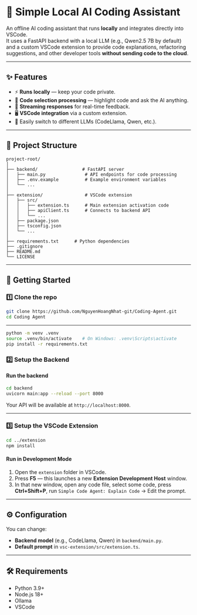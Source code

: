 # 🧠 Simple Local AI Coding Assistant

An offline AI coding assistant that runs **locally** and integrates directly into VSCode.  
It uses a FastAPI backend with a local LLM (e.g., Qwen2.5 7B by default) and a custom VSCode extension to provide code explanations, refactoring suggestions, and other developer tools **without sending code to the cloud**.

---

## ✨ Features

- ⚡ **Runs locally** — keep your code private.
- 📝 **Code selection processing** — highlight code and ask the AI anything.
- 🔄 **Streaming responses** for real-time feedback.
- 🖥 **VSCode integration** via a custom extension.
- 🧩 Easily switch to different LLMs (CodeLlama, Qwen, etc.).

---

## 📂 Project Structure

```
project-root/
│
├── backend/                 # FastAPI server
│   ├── main.py               # API endpoints for code processing
│   ├── .env.example          # Example environment variables
│   └── ...
│
├── extension/                # VSCode extension
│   ├── src/
│   │   ├── extension.ts      # Main extension activation code
│   │   ├── apiClient.ts      # Connects to backend API
│   │   └── ...
│   ├── package.json
│   ├── tsconfig.json
│   └── ...
│
├── requirements.txt      # Python dependencies
├── .gitignore
├── README.md
└── LICENSE
```

---

## 🚀 Getting Started

### 1️⃣ Clone the repo

```bash
git clone https://github.com/NguyenHoangNhat-git/Coding-Agent.git
cd Coding Agent
```

---

```bash
python -m venv .venv
source .venv/bin/activate    # On Windows: .venv\Scripts\activate
pip install -r requirements.txt
```

### 2️⃣ Setup the Backend

#### Run the backend

```bash
cd backend
uvicorn main:app --reload --port 8000
```

Your API will be available at `http://localhost:8000`.

---

### 3️⃣ Setup the VSCode Extension

```bash
cd ../extension
npm install
```

#### Run in Development Mode

1. Open the `extension` folder in VSCode.
2. Press **F5** — this launches a new **Extension Development Host** window.
3. In that new window, open any code file, select some code, press **Ctrl+Shift+P**, run `Simple Code Agent: Explain Code` -> Edit the prompt.

---

## ⚙️ Configuration

You can change:

- **Backend model** (e.g., CodeLlama, Qwen) in `backend/main.py`.
- **Default prompt** in `vsc-extension/src/extension.ts`.

---

## 🛠 Requirements

- Python 3.9+
- Node.js 18+
- Ollama
- VSCode
